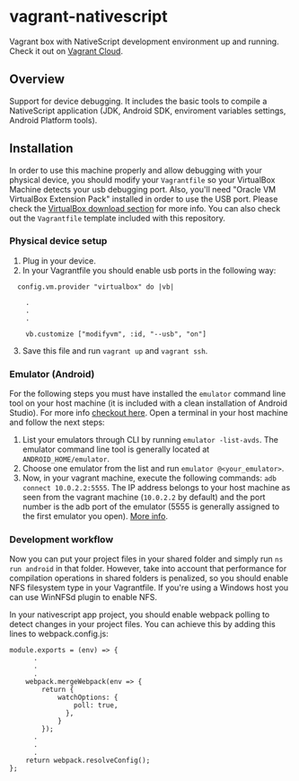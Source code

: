 # vagrant-nativescript
Vagrant box with NativeScript development environment up and running. Check it out on [Vagrant Cloud](https://app.vagrantup.com/marianoRafael/boxes/nativescript).

## Overview

Support for device debugging. It includes the basic tools to compile a NativeScript application (JDK, Android SDK, enviroment variables settings, Android Platform tools).

## Installation
In order to use this machine properly and allow debugging with your physical device, you should modify your `Vagrantfile` so your VirtualBox Machine detects your usb debugging port. Also, you'll need "Oracle VM VirtualBox Extension Pack" installed in order to use the USB port. Please check the [VirtualBox download section](https://www.virtualbox.org/wiki/Downloads) for more info.
You can also check out the `Vagrantfile` template included with this repository.

### Physical device setup

1. Plug in your device.
2. In your Vagrantfile you should enable usb ports in the following way:
```
  config.vm.provider "virtualbox" do |vb|
  
    .
    .
    .
    
    vb.customize ["modifyvm", :id, "--usb", "on"]
```
3. Save this file and run `vagrant up` and `vagrant ssh`. 

### Emulator (Android)

For the following steps you must have installed the `emulator` command line tool on your host machine (it is included with a clean installation of Android Studio). For more info [checkout here](https://developer.android.com/studio/run/emulator-commandline). Open a terminal in your host machine and follow 
the next steps:

1. List your emulators through CLI by running `emulator -list-avds`. The emulator command line tool is generally located at `ANDROID_HOME/emulator`.
2. Choose one emulator from the list and run `emulator @<your_emulator>`.
3. Now, in your vagrant machine, execute the following commands: `adb connect 10.0.2.2:5555`. The IP address belongs to your host machine as seen from the vagrant
machine (`10.0.2.2` by default) and the port number is the adb port of the emulator (5555 is generally assigned to the first emulator you open). [More info](https://developer.android.com/studio/command-line/adb#move).

### Development workflow

Now you can put your project files in your shared folder and simply run `ns run android` in that folder.
However, take into account that performance for compilation operations in shared folders is penalized, so you should enable NFS filesystem type in your Vagrantfile. If you're using a Windows host you can use WinNFSd plugin to enable NFS.

In your nativescript app project, you should enable webpack polling to detect changes in your project files. You can achieve this by adding this lines to webpack.config.js:
```
module.exports = (env) => {
      .
      .
      .
	webpack.mergeWebpack(env => {
		return {
		    watchOptions: {
				poll: true,
			  },
			}
		});
      .
      .
      .
	return webpack.resolveConfig();
};

```
